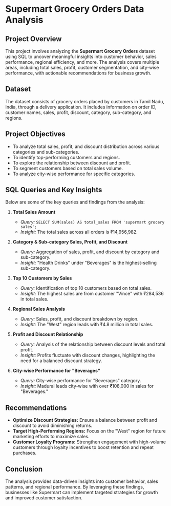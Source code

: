 # Supermart Grocery Orders Data Analysis

## Project Overview
This project involves analyzing the **Supermart Grocery Orders** dataset using SQL to uncover meaningful insights into customer behavior, sales performance, regional efficiency, and more. The analysis covers multiple areas, including total sales, profit, customer segmentation, and city-wise performance, with actionable recommendations for business growth.

## Dataset
The dataset consists of grocery orders placed by customers in Tamil Nadu, India, through a delivery application. It includes information on order ID, customer names, sales, profit, discount, category, sub-category, and regions.

## Project Objectives
- To analyze total sales, profit, and discount distribution across various categories and sub-categories.
- To identify top-performing customers and regions.
- To explore the relationship between discount and profit.
- To segment customers based on total sales volume.
- To analyze city-wise performance for specific categories.

## SQL Queries and Key Insights
Below are some of the key queries and findings from the analysis:

1. **Total Sales Amount**
   - *Query:* `SELECT SUM(sales) AS total_sales FROM 'supermart grocery sales';`
   - *Insight:* The total sales across all orders is ₹14,956,982.

2. **Category & Sub-category Sales, Profit, and Discount**
   - *Query:* Aggregation of sales, profit, and discount by category and sub-category.
   - *Insight:* "Health Drinks" under "Beverages" is the highest-selling sub-category.

3. **Top 10 Customers by Sales**
   - *Query:* Identification of top 10 customers based on total sales.
   - *Insight:* The highest sales are from customer "Vince" with ₹284,536 in total sales.

4. **Regional Sales Analysis**
   - *Query:* Sales, profit, and discount breakdown by region.
   - *Insight:* The "West" region leads with ₹4.8 million in total sales.

5. **Profit and Discount Relationship**
   - *Query:* Analysis of the relationship between discount levels and total profit.
   - *Insight:* Profits fluctuate with discount changes, highlighting the need for a balanced discount strategy.

6. **City-wise Performance for "Beverages"**
   - *Query:* City-wise performance for "Beverages" category.
   - *Insight:* Madurai leads city-wise with over ₹108,000 in sales for "Beverages."

## Recommendations
- **Optimize Discount Strategies:** Ensure a balance between profit and discount to avoid diminishing returns.
- **Target High-Performing Regions:** Focus on the "West" region for future marketing efforts to maximize sales.
- **Customer Loyalty Programs:** Strengthen engagement with high-volume customers through loyalty incentives to boost retention and repeat purchases.

## Conclusion
The analysis provides data-driven insights into customer behavior, sales patterns, and regional performance. By leveraging these findings, businesses like Supermart can implement targeted strategies for growth and improved customer satisfaction.
